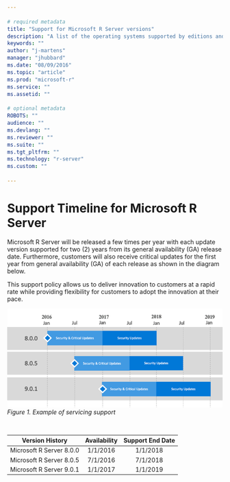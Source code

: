 ```yaml
---

# required metadata
title: "Support for Microsoft R Server versions"
description: "A list of the operating systems supported by editions and versions of Microsoft R Server and Revolution R Enterprise."
keywords: ""
author: "j-martens"
manager: "jhubbard"
ms.date: "08/09/2016"
ms.topic: "article"
ms.prod: "microsoft-r"
ms.service: ""
ms.assetid: ""

# optional metadata
ROBOTS: ""
audience: ""
ms.devlang: ""
ms.reviewer: ""
ms.suite: ""
ms.tgt_pltfrm: ""
ms.technology: "r-server"
ms.custom: ""

---
```

# Support Timeline for Microsoft R Server

Microsoft R Server will be released a few times per year with each update version supported for two (2) years from its general availability (GA) release date. Furthermore, customers will also receive critical updates for the first year from general availability (GA) of each release as shown in the diagram below. 

This support policy allows us to deliver innovation to customers at a rapid rate while providing flexibility for customers to adopt the innovation at their pace. 

![Servicing Support](./media/rserver-servicing-support.png)
<br>_Figure 1. Example of servicing support_

<br>

|Version History|Availability                       |Support End Date                  |
|:-------------------:|:---------------------------------:|:--------------------------------:|
|Microsoft R Server 8.0.0                |1/1/2016                           |1/1/2018                          |
|Microsoft R Server 8.0.5|7/1/2016|7/1/2018|
|Microsoft R Server 9.0.1|1/1/2017|1/1/2019|
